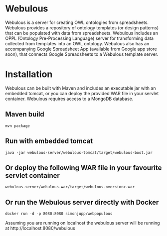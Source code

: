 Webulous
===========

Webulous is a server for creating OWL ontologies from spreadsheets. Webulous provides a repository of ontology templates (or design patterns) that can be populated with data
from spreadsheets. Webulous includes an OPPL (Ontology Pre-Processing Language) server for transforming data collected from templates into an OWL ontology. Webulous also has an accompanying
Google Spreadsheet App (available from Google app store soon), that connects Google Spreadsheets to a Webulous template server.

Installation
=============

Webulous can be built with Maven and includes an executable jar with an embedded tomcat, or you can deploy the provided WAR file in your servlet container. Webulous requires
 access to a MongoDB database.

Maven build
-----------

    mvn package

Run with embedded tomcat
------------------------

    java -jar webulous-server/webulous-tomcat/target/webulous-boot.jar


Or deploy the following WAR file in your favourite servlet container 
------------------------

    webulous-server/webulous-war/target/webulous-<version>.war

Or run the Webulous server directly with Docker
------------------------

    docker run -d -p 8080:8080 simonjupp/webpopulous 

Assuming you are running on localhost the webulous server will be running at http://localhost:8080/webulous